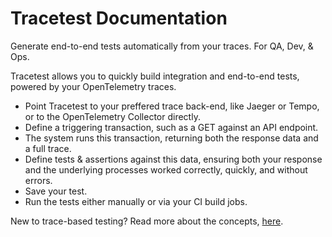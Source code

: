 # Tracetest Documentation

Generate end-to-end tests automatically from your traces. For QA, Dev, & Ops.

<!-- 
TODO: migrate video to youtube and use YT embed.

<p align="center">
 <script src="https://fast.wistia.com/embed/medias/dw06408oqz.jsonp" async></script><script src="https://fast.wistia.com/assets/external/E-v1.js" async></script><div class="wistia_responsive_padding" style="padding:56.25% 0 0 0;position:relative;"><div class="wistia_responsive_wrapper" style="height:100%;left:0;position:absolute;top:0;width:100%;"><div class="wistia_embed wistia_async_dw06408oqz videoFoam=true" style="height:100%;position:relative;width:100%"><div class="wistia_swatch" style="height:100%;left:0;opacity:0;overflow:hidden;position:absolute;top:0;transition:opacity 200ms;width:100%;"><img src="https://fast.wistia.com/embed/medias/dw06408oqz/swatch" style="filter:blur(5px);height:100%;object-fit:contain;width:100%;" alt="" aria-hidden="true" onload="this.parentNode.style.opacity=1;" /></div></div></div></div>
</p>

-->

Tracetest allows you to quickly build integration and end-to-end tests, powered by your OpenTelemetry traces.

- Point Tracetest to your preffered trace back-end, like Jaeger or Tempo, or to the OpenTelemetry Collector directly.
- Define a triggering transaction, such as a GET against an API endpoint.
- The system runs this transaction, returning both the response data and a full trace.
- Define tests & assertions against this data, ensuring both your response and the underlying processes worked correctly, quickly, and without errors.
- Save your test.
- Run the tests either manually or via your CI build jobs.

New to trace-based testing? Read more about the concepts, [here](./concepts/introduction-to-trace-based-testing).
